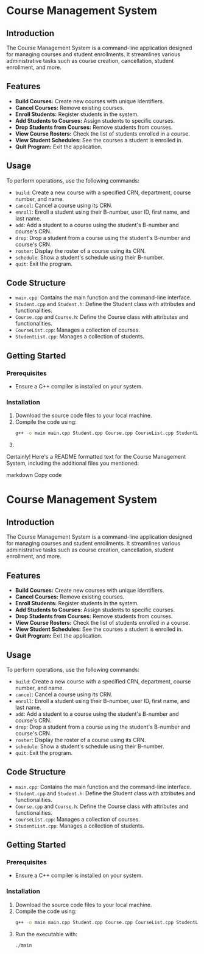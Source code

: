 # Course Management System

## Introduction
The Course Management System is a command-line application designed for managing courses and student enrollments. It streamlines various administrative tasks such as course creation, cancellation, student enrollment, and more.

## Features
- **Build Courses:** Create new courses with unique identifiers.
- **Cancel Courses:** Remove existing courses.
- **Enroll Students:** Register students in the system.
- **Add Students to Courses:** Assign students to specific courses.
- **Drop Students from Courses:** Remove students from courses.
- **View Course Rosters:** Check the list of students enrolled in a course.
- **View Student Schedules:** See the courses a student is enrolled in.
- **Quit Program:** Exit the application.

## Usage
To perform operations, use the following commands:
- `build`: Create a new course with a specified CRN, department, course number, and name.
- `cancel`: Cancel a course using its CRN.
- `enroll`: Enroll a student using their B-number, user ID, first name, and last name.
- `add`: Add a student to a course using the student's B-number and course's CRN.
- `drop`: Drop a student from a course using the student's B-number and course's CRN.
- `roster`: Display the roster of a course using its CRN.
- `schedule`: Show a student's schedule using their B-number.
- `quit`: Exit the program.

## Code Structure
- `main.cpp`: Contains the main function and the command-line interface.
- `Student.cpp` and `Student.h`: Define the Student class with attributes and functionalities.
- `Course.cpp` and `Course.h`: Define the Course class with attributes and functionalities.
- `CourseList.cpp`: Manages a collection of courses.
- `StudentList.cpp`: Manages a collection of students.

## Getting Started
### Prerequisites
- Ensure a C++ compiler is installed on your system.

### Installation
1. Download the source code files to your local machine.
2. Compile the code using:
   ```bash
   g++ -o main main.cpp Student.cpp Course.cpp CourseList.cpp StudentList.cpp
3. 
Certainly! Here's a README formatted text for the Course Management System, including the additional files you mentioned:

markdown
Copy code
# Course Management System

## Introduction
The Course Management System is a command-line application designed for managing courses and student enrollments. It streamlines various administrative tasks such as course creation, cancellation, student enrollment, and more.

## Features
- **Build Courses:** Create new courses with unique identifiers.
- **Cancel Courses:** Remove existing courses.
- **Enroll Students:** Register students in the system.
- **Add Students to Courses:** Assign students to specific courses.
- **Drop Students from Courses:** Remove students from courses.
- **View Course Rosters:** Check the list of students enrolled in a course.
- **View Student Schedules:** See the courses a student is enrolled in.
- **Quit Program:** Exit the application.

## Usage
To perform operations, use the following commands:
- `build`: Create a new course with a specified CRN, department, course number, and name.
- `cancel`: Cancel a course using its CRN.
- `enroll`: Enroll a student using their B-number, user ID, first name, and last name.
- `add`: Add a student to a course using the student's B-number and course's CRN.
- `drop`: Drop a student from a course using the student's B-number and course's CRN.
- `roster`: Display the roster of a course using its CRN.
- `schedule`: Show a student's schedule using their B-number.
- `quit`: Exit the program.

## Code Structure
- `main.cpp`: Contains the main function and the command-line interface.
- `Student.cpp` and `Student.h`: Define the Student class with attributes and functionalities.
- `Course.cpp` and `Course.h`: Define the Course class with attributes and functionalities.
- `CourseList.cpp`: Manages a collection of courses.
- `StudentList.cpp`: Manages a collection of students.

## Getting Started
### Prerequisites
- Ensure a C++ compiler is installed on your system.

### Installation
1. Download the source code files to your local machine.
2. Compile the code using:
   ```bash
   g++ -o main main.cpp Student.cpp Course.cpp CourseList.cpp StudentList.cpp
3. Run the executable with:
    ```bash
   ./main


